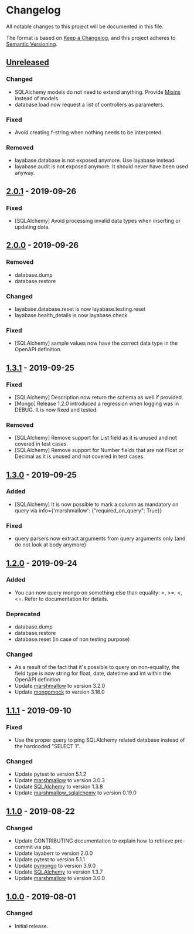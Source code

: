 # Changelog
All notable changes to this project will be documented in this file.

The format is based on [Keep a Changelog](https://keepachangelog.com/en/1.0.0/),
and this project adheres to [Semantic Versioning](https://semver.org/spec/v2.0.0.html).

## [Unreleased]
### Changed
- SQLAlchemy models do not need to extend anything. Provide [Mixins](https://docs.sqlalchemy.org/en/13/orm/extensions/declarative/mixins.html#declarative-mixins) instead of models.
- database.load now request a list of controllers as parameters.

### Fixed
- Avoid creating f-string when nothing needs to be interpreted.

### Removed
- layabase.database is not exposed anymore. Use layabase instead.
- layabase.audit is not exposed anymore. It should never have been used anyway.

## [2.0.1] - 2019-09-26
### Fixed
- [SQLAlchemy] Avoid processing invalid data types when inserting or updating data.

## [2.0.0] - 2019-09-26
### Removed
- database.dump
- database.restore

### Changed
- layabase.database.reset is now layabase.testing.reset
- layabase.health_details is now layabase.check

### Fixed
- [SQLAlchemy] sample values now have the correct data type in the OpenAPI definition.

## [1.3.1] - 2019-09-25
### Fixed
- [SQLAlchemy] Description now return the schema as well if provided.
- [Mongo] Release 1.2.0 introduced a regression when logging was in DEBUG. It is now fixed and tested.

### Removed
- [SQLAlchemy] Remove support for List field as it is unused and not covered in test cases.
- [SQLAlchemy] Remove support for Number fields that are not Float or Decimal as it is unused and not covered in test cases.

## [1.3.0] - 2019-09-25
### Added
- [SQLAlchemy] It is now possible to mark a column as mandatory on query via info={'marshmallow': {"required_on_query": True}}

### Fixed
- query parsers now extract arguments from query arguments only (and do not look at body anymore)

## [1.2.0] - 2019-09-24
### Added
- You can now query mongo on something else than equality: >, >=, <, <=. Refer to documentation for details.

### Deprecated
- database.dump
- database.restore
- database.reset (in case of non testing purpose)

### Changed
- As a result of the fact that it's possible to query on non-equality, the field type is now string for float, date, datetime and int within the OpenAPI definition
- Update [marshmallow](https://marshmallow.readthedocs.io/en/latest/changelog.html) to version 3.2.0
- Update [mongomock](https://github.com/mongomock/mongomock/releases) to version 3.18.0

## [1.1.1] - 2019-09-10
### Fixed
- Use the proper query to ping SQLAlchemy related database instead of the hardcoded "SELECT 1".

### Changed
- Update pytest to version 5.1.2
- Update [marshmallow](https://marshmallow.readthedocs.io/en/latest/changelog.html) to version 3.0.3
- Update [SQLAlchemy](https://docs.sqlalchemy.org/en/13/changelog/index.html) to version 1.3.8
- Update [marshmallow_sqlalchemy](https://marshmallow-sqlalchemy.readthedocs.io/en/latest/changelog.html) to version 0.19.0

## [1.1.0] - 2019-08-22
### Changed
- Update CONTRIBUTING documentation to explain how to retrieve pre-commit via pip.
- Update layaberr to version 2.0.0
- Update pytest to version 5.1.1
- Update [pymongo](https://api.mongodb.com/python/3.9.0/changelog.html) to version 3.9.0
- Update [SQLAlchemy](https://docs.sqlalchemy.org/en/13/changelog/index.html) to version 1.3.7
- Update [marshmallow](https://marshmallow.readthedocs.io/en/latest/changelog.html) to version 3.0.0

## [1.0.0] - 2019-08-01
### Changed
- Initial release.

[Unreleased]:https://github.tools.digital.engie.com/gempy/layabase/compare/v2.0.1...HEAD
[2.0.1]:https://github.tools.digital.engie.com/gempy/layabase/compare/v2.0.0...v2.0.1
[2.0.0]:https://github.tools.digital.engie.com/gempy/layabase/compare/v1.3.1...v2.0.0
[1.3.1]:https://github.tools.digital.engie.com/gempy/layabase/compare/v1.3.0...v1.3.1
[1.3.0]:https://github.tools.digital.engie.com/gempy/layabase/compare/v1.2.0...v1.3.0
[1.2.0]:https://github.tools.digital.engie.com/gempy/layabase/compare/v1.1.1...v1.2.0
[1.1.1]:https://github.tools.digital.engie.com/gempy/layabase/compare/v1.1.0...v1.1.1
[1.1.0]:https://github.tools.digital.engie.com/gempy/layabase/compare/v1.0.0...v1.1.0
[1.0.0]: https://github.tools.digital.engie.com/gempy/layabase/releases/tag/v1.0.0
